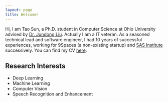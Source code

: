 ```yaml
---
layout: page
title: Welcome!
---
```


Hi, I am Tao Sun, a Ph.D. student in Computer Science at Ohio University advised by [Dr. Jundong Liu](https://www.ohio.edu/engineering/about/people/liuj1).
Actually I am a IT veteran. As a seasoned technical lead and software engineer,
I had 10 years of successful experiences, working for 9Spaces (a non-existing startup)
and [SAS Institute](https://www.sas.com) successively. You can find my CV [here]({{site.github.url}}/assets/resume.pdf).

## Research Interests

- Deep Learning
- Machine Learning
- Computer Vision
- Speech Recognition and Enhancement
